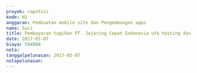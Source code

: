 ```yaml
---
proyek: rapotivi
kode: H1
anggaran: Pembuatan mobile site dan Pengembangan apps
nama: Suci
title: Pembayaran tagihan PT. Jejaring Cepat Indonesia utk hosting dan cpanel Rapotivi nomor inv 8628
date: 2017-03-07
biaya: 594000
nota:
tanggalpelunasan: 2017-03-07
notapelunasan:
---
```

